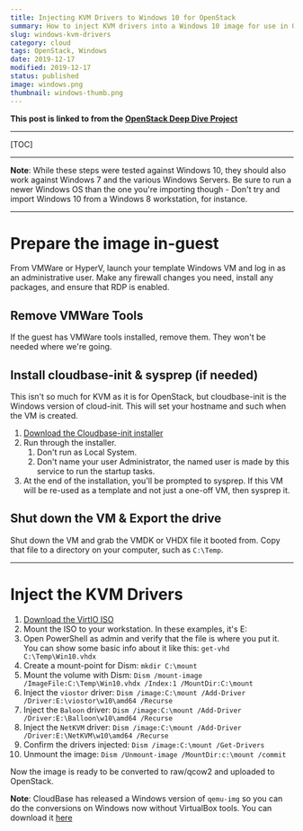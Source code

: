 ```yaml
---
title: Injecting KVM Drivers to Windows 10 for OpenStack
summary: How to inject KVM drivers into a Windows 10 image for use in OpenStack Glance
slug: windows-kvm-drivers
category: cloud
tags: OpenStack, Windows
date: 2019-12-17
modified: 2019-12-17
status: published
image: windows.png
thumbnail: windows-thumb.png
---
```


**This post is linked to from the [OpenStack Deep Dive Project](/openstack.html)**

---

[TOC]

---


**Note**: While these steps were tested against Windows 10, they should also
work against Windows 7 and the various Windows Servers. Be sure to run a newer
Windows OS than the one you're importing though - Don't try and import Windows
10 from a Windows 8 workstation, for instance.


---


# Prepare the image in-guest

From VMWare or HyperV, launch your template Windows VM and log in as an
administrative user. Make any firewall changes you need, install any packages,
and ensure that RDP is enabled.


## Remove VMWare Tools

If the guest has VMWare tools installed, remove them. They won't be needed
where we're going.


## Install cloudbase-init & sysprep (if needed)

This isn't so much for KVM as it is for OpenStack, but cloudbase-init is the
Windows version of cloud-init. This will set your hostname and such when the VM
is created.

1. [Download the Cloudbase-init installer](https://cloudbase.it/cloudbase-init/)
1. Run through the installer.
    1. Don't run as Local System.
    1. Don't name your user Administrator, the named user is made by this
       service to run the startup tasks.
1. At the end of the installation, you'll be prompted to sysprep. If this VM
   will be re-used as a template and not just a one-off VM, then sysprep it.


## Shut down the VM & Export the drive

Shut down the VM and grab the VMDK or VHDX file it booted from. Copy that file
to a directory on your computer, such as `C:\Temp`.


---


# Inject the KVM Drivers

1. [Download the VirtIO ISO](https://fedorapeople.org/groups/virt/virtio-win/direct-downloads/latest-virtio/virtio-win.iso)
1. Mount the ISO to your workstation. In these examples, it's E:
1. Open PowerShell as admin and verify that the file is where you put it. You
   can show some basic info about it like this: `get-vhd C:\Temp\Win10.vhdx`
1. Create a mount-point for Dism: `mkdir C:\mount`
1. Mount the volume with Dism:
   `Dism /mount-image /ImageFile:C:\Temp\Win10.vhdx /Index:1 /MountDir:C:\mount`
1. Inject the `viostor` driver:
   `Dism /image:C:\mount /Add-Driver /Driver:E:\viostor\w10\amd64 /Recurse`
1. Inject the `Baloon` driver:
   `Dism /image:C:\mount /Add-Driver /Driver:E:\Balloon\w10\amd64 /Recurse`
1. Inject the `NetKVM` driver:
   `Dism /image:C:\mount /Add-Driver /Driver:E:\NetKVM\w10\amd64 /Recurse`
1. Confirm the drivers injected: `Dism /image:C:\mount /Get-Drivers`
1. Unmount the image: `Dism /Unmount-image /MountDir:c:\mount /commit`


Now the image is ready to be converted to raw/qcow2 and uploaded to OpenStack.

**Note**: CloudBase has released a Windows version of `qemu-img` so you can do
the conversions on Windows now without VirtualBox tools. You can download it
[here](https://cloudbase.it/qemu-img-windows/)
